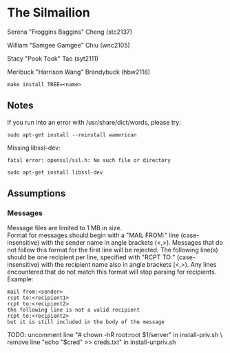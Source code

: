 # The Silmailion

Serena "Froggins Baggins" Cheng (stc2137)

William "Samgee Gamgee" Chiu (wnc2105)

Stacy "Pook Took" Tao (syt2111)

Meribuck "Harrison Wang" Brandybuck (hbw2118)


`make install TREE=<name>`

## Notes

If you run into an error with /usr/share/dict/words, please try:

```sudo apt-get install --reinstall wamerican```

Missing libssl-dev:

```fatal error: openssl/ssl.h: No such file or directory```

```sudo apt-get install libssl-dev```

## Assumptions
### Messages
Message files are limited to 1 MB in size. \
Format for messages should begin with a "MAIL FROM:" line (case-insensitive) with the sender name in angle brackets (<,>). Messages that do not follow this format for the first line will be rejected. The following line(s) should be one recipient per line, specified with "RCPT TO:" (case-insensitive) with the recipient name also in angle brackets (<,>). Any lines encountered that do not match this format will stop parsing for recipients.\
Example:
```
mail from:<sender>
rcpt to:<recipient1>
rcpt to:<recipient2>
the following line is not a valid recipient
rcpt to:<recipient2>
but it is still included in the body of the message
```


TODO:
uncomment line "# chown -hR root:root $1/server" in install-priv.sh \
remove line "echo "$cred" >> creds.txt" in install-unpriv.sh